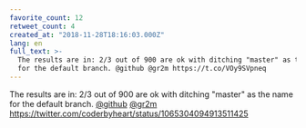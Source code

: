 ```yaml
---
favorite_count: 12
retweet_count: 4
created_at: "2018-11-28T18:16:03.000Z"
lang: en
full_text: >-
  The results are in: 2/3 out of 900 are ok with ditching "master" as the name
  for the default branch. @github @gr2m https://t.co/VOy9SVpneq
---
```


The results are in: 2/3 out of 900 are ok with ditching "master" as the name for
the default branch. [@github](https://twitter.com/github)
[@gr2m](https://twitter.com/gr2m)
<https://twitter.com/coderbyheart/status/1065304094913511425>
